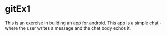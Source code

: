 # gitEx1

This is an exercise in building an app for android. 
This app is a simple chat - where the user writes a message and the chat body echos it.
